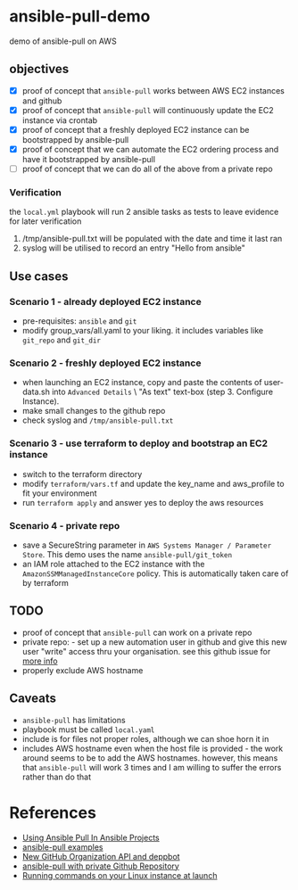 # ansible-pull-demo
demo of ansible-pull on AWS

## objectives
- [x] proof of concept that `ansible-pull` works between AWS EC2 instances and github
- [x] proof of concept that `ansible-pull` will continuously update the EC2 instance via crontab
- [x] proof of concept that a freshly deployed EC2 instance can be bootstrapped by ansible-pull
- [x] proof of concept that we can automate the EC2 ordering process and have it bootstrapped by ansible-pull
- [ ] proof of concept that we can do all of the above from a private repo

### Verification
the `local.yml` playbook will run 2 ansible tasks as tests to leave evidence for later verification
1. /tmp/ansible-pull.txt will be populated with the date and time it last ran
1. syslog will be utilised to record an entry "Hello from ansible"

## Use cases
### Scenario 1 - already deployed EC2 instance
- pre-requisites: `ansible` and `git`
- modify group_vars/all.yaml to your liking. it includes variables like `git_repo` and `git_dir`

### Scenario 2 - freshly deployed EC2 instance
- when launching an EC2 instance, copy and paste the contents of user-data.sh into `Advanced Details` \ "As text" text-box (step 3. Configure Instance).
- make small changes to the github repo
- check syslog and `/tmp/ansible-pull.txt`

### Scenario 3 - use terraform to deploy and bootstrap an EC2 instance
- switch to the terraform directory
- modify `terraform/vars.tf` and update the key_name and aws_profile to fit your environment
- run `terraform apply` and answer yes to deploy the aws resources

### Scenario 4 - private repo
- save a SecureString parameter in `AWS Systems Manager / Parameter Store`. This demo uses the name `ansible-pull/git_token`
- an IAM role attached to the EC2 instance with the `AmazonSSMManagedInstanceCore` policy. This is automatically taken care of by terraform

## TODO
- proof of concept that `ansible-pull` can work on a private repo
- private repo: - set up a new automation user in github and give this new user "write" access thru your organisation. see this github issue for [more info](https://github.com/jollygoodcode/jollygoodcode.github.io/issues/11)
- properly exclude AWS hostname 

## Caveats
- `ansible-pull` has limitations
- playbook must be called `local.yaml`
- include is for files not proper roles, although we can shoe horn it in
- includes AWS hostname even when the host file is provided - the work around seems to be to add the AWS hostnames. however, this means that `ansible-pull` will work 3 times and I am willing to suffer the errors rather than do that

# References
- [Using Ansible Pull In Ansible Projects](https://medium.com/splunkuserdeveloperadministrator/using-ansible-pull-in-ansible-projects-ac04466643e8)
- [ansible-pull examples](https://github.com/ansible/ansible-examples/blob/master/language_features/ansible_pull.yml)
- [New GitHub Organization API and deppbot](https://github.com/jollygoodcode/jollygoodcode.github.io/issues/11)
- [ansible-pull with private Github Repository](https://medium.com/planetarynetworks/ansible-pull-with-private-github-repository-d147fdf6f60b)
- [Running commands on your Linux instance at launch](https://docs.aws.amazon.com/AWSEC2/latest/UserGuide/user-data.html)
